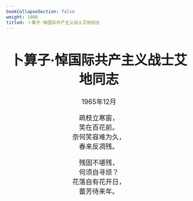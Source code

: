 ```yaml
---
bookCollapseSection: false
weight: 1000
titled: 卜算子·悼国际共产主义战士艾地同志
---
```


<div align="center">

<font size="4">

# 卜算子·悼国际共产主义战士艾地同志
1965年12月

疏枝立寒窗，  
笑在百花前。  
奈何笑容难为久，  
春来反凋残。

残固不堪残，  
何须自寻烦？  
花落自有花开日，  
蓄芳待来年。

</font>

</div>
